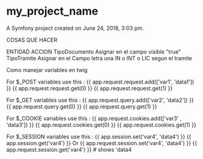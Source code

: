 my_project_name
===============

A Symfony project created on June 24, 2018, 3:03 pm.


COSAS QUE HACER 

ENTIDAD           ACCION
TipoDocumento     Asignar en el campo visible "true"
TipoTramite		  Asignar en el Campo letra una IN o INT o LIC segun el tramite


Como manejar variables en twig

For $_POST variables use this :
{{ app.request.request.add(['var1', 'data1']) }}
{{ app.request.request.get(0) }}
{{ app.request.request.get(1) }}

For $_GET variables use this :
{{ app.request.query.add(['var2', 'data2']) }}
{{ app.request.query.get(0) }}
{{ app.request.query.get(1) }}

For $_COOKIE variables use this :
{{ app.request.cookies.add(['var3' , 'data3']) }}
{{ app.request.cookies.get(0) }}
{{ app.request.cookies.get(1) }}

For $_SESSION variables use this :
{{ app.session.set('var4', 'data4') }}
{{ app.session.get('var4') }} <!-- shows 'data4 -->
Or
{{ app.request.session.set('var4', 'data4') }}
{{ app.request.session.get('var4') }} # shows 'data4